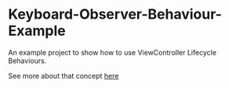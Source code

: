 # Keyboard-Observer-Behaviour-Example
An example project to show how to use ViewController Lifecycle Behaviours.

See more about that concept [here](http://medium.com)
